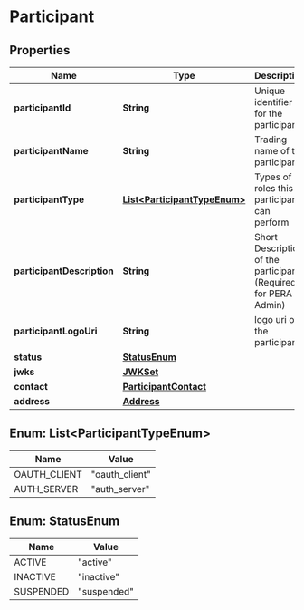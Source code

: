 # Participant

## Properties
Name | Type | Description | Notes
------------ | ------------- | ------------- | -------------
**participantId** | **String** | Unique identifier for the participant |  [optional]
**participantName** | **String** | Trading name of the participant | 
**participantType** | [**List&lt;ParticipantTypeEnum&gt;**](#List&lt;ParticipantTypeEnum&gt;) | Types of roles this participant can perform | 
**participantDescription** | **String** | Short Description of the participant (Required for PERA Admin) |  [optional]
**participantLogoUri** | **String** | logo uri of the participant |  [optional]
**status** | [**StatusEnum**](#StatusEnum) |  |  [optional]
**jwks** | [**JWKSet**](JWKSet.md) |  | 
**contact** | [**ParticipantContact**](ParticipantContact.md) |  |  [optional]
**address** | [**Address**](Address.md) |  |  [optional]

<a name="List<ParticipantTypeEnum>"></a>
## Enum: List&lt;ParticipantTypeEnum&gt;
Name | Value
---- | -----
OAUTH_CLIENT | &quot;oauth_client&quot;
AUTH_SERVER | &quot;auth_server&quot;

<a name="StatusEnum"></a>
## Enum: StatusEnum
Name | Value
---- | -----
ACTIVE | &quot;active&quot;
INACTIVE | &quot;inactive&quot;
SUSPENDED | &quot;suspended&quot;
